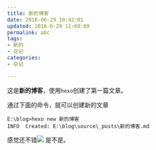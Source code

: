 ```yaml
---
title: 新的博客
date: 2016-06-29 10:42:01
updated: 2016-6-29 11:09:09
permalink: abc
tags:
- 新的
- 日记
categories:
- 杂记

---
```


这是**新的博客**，使用`hexo`创建了第一篇文章。

通过下面的命令，就可以创建新的文章
```{bash}
E:\blog>hexo new 新的博客
INFO  Created: E:\blog\source\_posts\新的博客.md
```

感觉还不错<img src="/images/xbq/big-laugh.gif" /> 是不是。